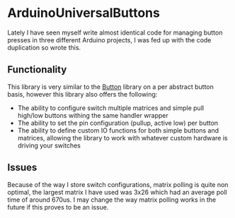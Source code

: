 ArduinoUniversalButtons
=======================

Lately I have seen myself write almost identical code for managing button presses in three different Arduino projects, I was fed up with the code duplication so wrote this.

Functionality
-------------

This library is very similar to the [Button](http://playground.arduino.cc/Code/Button) library on a per abstract button basis, however this library also offers the following:

*  The ability to configure switch multiple matrices and simple pull high/low buttons withing the same handler wrapper
*  The ability to set the pin configuration (pullup, active low) per button
*  The ability to define custom IO functions for both simple buttons and matrices, allowing the library to work with whatever custom hardware is driving your switches

Issues
------

Because of the way I store switch configurations, matrix polling is quite non optimal, the largest matrix I have used was 3x26 which had an average poll time of around 670us. I may change the way matrix polling works in the future if this proves to be an issue.
